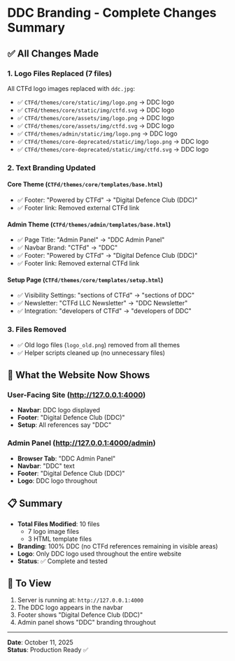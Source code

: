# DDC Branding - Complete Changes Summary

## ✅ All Changes Made

### 1. Logo Files Replaced (7 files)
All CTFd logo images replaced with `ddc.jpg`:

- ✅ `CTFd/themes/core/static/img/logo.png` → DDC logo
- ✅ `CTFd/themes/core/static/img/ctfd.svg` → DDC logo
- ✅ `CTFd/themes/core/assets/img/logo.png` → DDC logo
- ✅ `CTFd/themes/core/assets/img/ctfd.svg` → DDC logo
- ✅ `CTFd/themes/admin/static/img/logo.png` → DDC logo
- ✅ `CTFd/themes/core-deprecated/static/img/logo.png` → DDC logo
- ✅ `CTFd/themes/core-deprecated/static/img/ctfd.svg` → DDC logo

### 2. Text Branding Updated

#### Core Theme (`CTFd/themes/core/templates/base.html`)
- ✅ Footer: "Powered by CTFd" → "Digital Defence Club (DDC)"
- ✅ Footer link: Removed external CTFd link

#### Admin Theme (`CTFd/themes/admin/templates/base.html`)
- ✅ Page Title: "Admin Panel" → "DDC Admin Panel"
- ✅ Navbar Brand: "CTFd" → "DDC"
- ✅ Footer: "Powered by CTFd" → "Digital Defence Club (DDC)"
- ✅ Footer link: Removed external CTFd link

#### Setup Page (`CTFd/themes/core/templates/setup.html`)
- ✅ Visibility Settings: "sections of CTFd" → "sections of DDC"
- ✅ Newsletter: "CTFd LLC Newsletter" → "DDC Newsletter"
- ✅ Integration: "developers of CTFd" → "developers of DDC"

### 3. Files Removed
- ✅ Old logo files (`logo_old.png`) removed from all themes
- ✅ Helper scripts cleaned up (no unnecessary files)

## 🎯 What the Website Now Shows

### User-Facing Site (http://127.0.0.1:4000)
- **Navbar**: DDC logo displayed
- **Footer**: "Digital Defence Club (DDC)"
- **Setup**: All references say "DDC"

### Admin Panel (http://127.0.0.1:4000/admin)
- **Browser Tab**: "DDC Admin Panel"
- **Navbar**: "DDC" text
- **Footer**: "Digital Defence Club (DDC)"
- **Logo**: DDC logo throughout

## 📋 Summary
- **Total Files Modified**: 10 files
  - 7 logo image files
  - 3 HTML template files
- **Branding**: 100% DDC (no CTFd references remaining in visible areas)
- **Logo**: Only DDC logo used throughout the entire website
- **Status**: ✅ Complete and tested

## 🚀 To View
1. Server is running at: `http://127.0.0.1:4000`
2. The DDC logo appears in the navbar
3. Footer shows "Digital Defence Club (DDC)"
4. Admin panel shows "DDC" branding throughout

---
**Date**: October 11, 2025  
**Status**: Production Ready ✅
